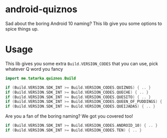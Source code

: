 # android-quiznos
Sad about the boring Android 10 naming? This lib give you some options to spice things up.

# Usage

This lib gives you some extra `Build.VERSION_CODES` that you can use, pick whatever Q word you fancy

```kotlin
import me.tatarka.quiznos.Build

if (Build.VERSION.SDK_INT >= Build.VERSION_CODES.QUIZNOS) { .. }
if (Build.VERSION.SDK_INT >= Build.VERSION_CODES.QUECHE) { .. }
if (Build.VERSION.SDK_INT >= Build.VERSION_CODES.QUESITO) { .. }
if (Build.VERSION.SDK_INT >= Build.VERSION_CODES.QUEEN_OF_PUDDINGS) { .. }
if (Build.VERSION.SDK_INT >= Build.VERSION_CODES.QUEIJADAS) { .. }
```

Are you a fan of the boring naming? We got you covered too!

```kotlin
if (Build.VERSION.SDK_INT >= Build.VERSION_CODES.ANDROID_10) { .. }
if (Build.VERSION.SDK_INT >= Build.VERSION_CODES.TEN) { .. }
```
